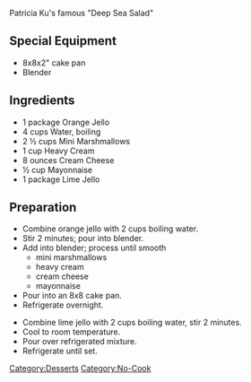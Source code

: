Patricia Ku's famous "Deep Sea Salad"

## Special Equipment

-   8x8x2" cake pan
-   Blender

## Ingredients

-   1 package Orange Jello
-   4 cups Water, boiling
-   2 ½ cups Mini Marshmallows
-   1 cup Heavy Cream
-   8 ounces Cream Cheese
-   ½ cup Mayonnaise
-   1 package Lime Jello

## Preparation

-   Combine orange jello with 2 cups boiling water.
-   Stir 2 minutes; pour into blender.
-   Add into blender; process until smooth
    -   mini marshmallows
    -   heavy cream
    -   cream cheese
    -   mayonnaise
-   Pour into an 8x8 cake pan.
-   Refrigerate overnight.

<!-- -->

-   Combine lime jello with 2 cups boiling water, stir 2 minutes.
-   Cool to room temperature.
-   Pour over refrigerated mixture.
-   Refrigerate until set.

[Category:Desserts](Category:Desserts "wikilink")
[Category:No-Cook](Category:No-Cook "wikilink")